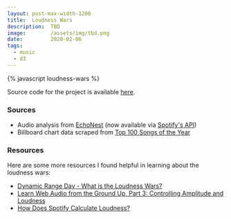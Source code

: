 ```yaml
---
layout: post-max-width-1200
title:  Loudness Wars
description:  TBD
image:        /assets/img/tbd.png
date:         2020-02-06
tags:
  - music
  - d3
---
```


<style>
  #chart > .tooltip {
    background-color: white;
  }
</style>

<div id="chart"></div>

{% javascript loudness-wars %}

Source code for the project is available [here](https://github.com/ryanrishi/loudness-wars).

### Sources
- Audio analysis from [EchoNest](http://the.echonest.com/) (now available via [Spotify's API](https://developer.spotify.com/documentation/web-api/reference/tracks/get-audio-analysis/))
- Billboard chart data scraped from [Top 100 Songs of the Year](http://www.bobborst.com/popculture/top-100-songs-of-the-year)

### Resources
Here are some more resources I found helpful in learning about the loudness wars:
- [Dynamic Range Day - What is the Loudness Wars?](https://dynamicrangeday.co.uk/about/)
- [Learn Web Audio from the Ground Up, Part 3: Controlling Amplitude and Loudness](https://teropa.info/blog/2016/08/30/amplitude-and-loudness.html)
- [How Does Spotify Calculate Loudness?](https://artists.spotify.com/faq/mastering-and-loudness#how-does-spotify-calculate-loudness)
